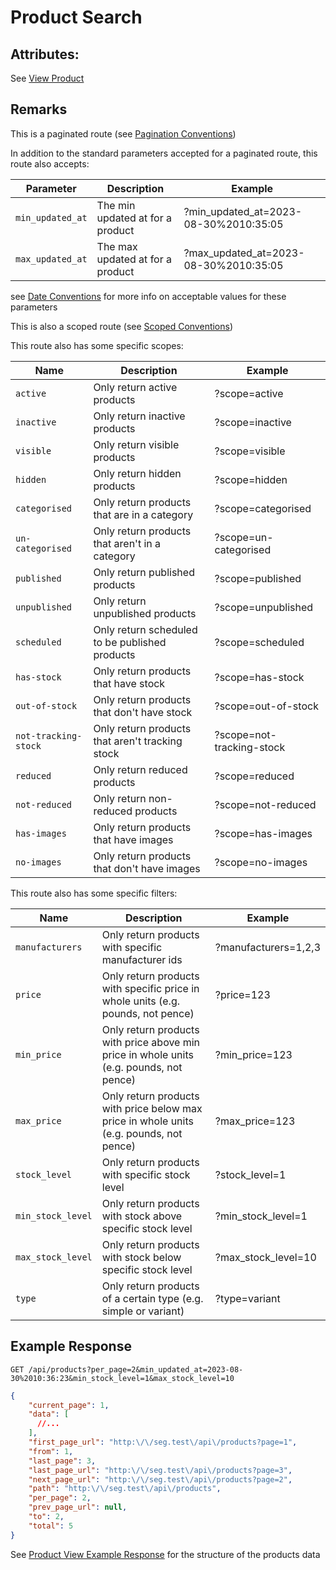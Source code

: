 # Product Search

## Attributes:

See [View Product](VIEW.md)

## Remarks

This is a paginated route (see [Pagination Conventions](../../CONVENTIONS.md#pagination-conventions))

In addition to the standard parameters accepted for a paginated route, this route also accepts:

| Parameter        | Description                        | Example                                 |
|------------------|------------------------------------|-----------------------------------------|
| `min_updated_at` | The min updated at for a product   | ?min_updated_at=2023-08-30%2010:35:05   |
| `max_updated_at` | The max updated at for a product   | ?max_updated_at=2023-08-30%2010:35:05   |

see [Date Conventions](../../CONVENTIONS.md#date-conventions) for more info on acceptable values for these parameters

This is also a scoped route (see [Scoped Conventions](../../CONVENTIONS.md#scoped-conventions))

This route also has some specific scopes:

| Name                 | Description                                     | Example                   |
|----------------------|-------------------------------------------------|---------------------------|
| `active`             | Only return active products                     | ?scope=active             |
| `inactive`           | Only return inactive products                   | ?scope=inactive           |
| `visible`            | Only return visible products                    | ?scope=visible            |
| `hidden`             | Only return hidden products                     | ?scope=hidden             |
| `categorised`        | Only return products that are in a category     | ?scope=categorised        |
| `un-categorised`     | Only return products that aren't in a category  | ?scope=un-categorised     |
| `published`          | Only return published products                  | ?scope=published          |
| `unpublished`        | Only return unpublished products                | ?scope=unpublished        |
| `scheduled`          | Only return scheduled to be published products  | ?scope=scheduled          |
| `has-stock`          | Only return products that have stock            | ?scope=has-stock          |
| `out-of-stock`       | Only return products that don't have stock      | ?scope=out-of-stock       |
| `not-tracking-stock` | Only return products that aren't tracking stock | ?scope=not-tracking-stock |
| `reduced`            | Only return reduced products                    | ?scope=reduced            |
| `not-reduced`        | Only return non-reduced products                | ?scope=not-reduced        |
| `has-images`         | Only return products that have images           | ?scope=has-images         |
| `no-images`          | Only return products that don't have images     | ?scope=no-images          |

This route also has some specific filters:

| Name              | Description                                                                             | Example                                                        |
|-------------------|-----------------------------------------------------------------------------------------|----------------------------------------------------------------|
| `manufacturers`   | Only return products with specific manufacturer ids                                     | <span style="white-space: nowrap;">?manufacturers=1,2,3</span> |
| `price`           | Only return products with specific price in whole units (e.g. pounds, not pence)        | ?price=123                                                     |
| `min_price`       | Only return products with price above min price in whole units (e.g. pounds, not pence) | ?min_price=123                                                 |
| `max_price`       | Only return products with price below max price in whole units (e.g. pounds, not pence) | ?max_price=123                                                 |
| `stock_level`     | Only return products with specific stock level                                          | ?stock_level=1                                                 |
| `min_stock_level` | Only return products with stock above specific stock level                              | ?min_stock_level=1                                             |
| `max_stock_level` | Only return products with stock below specific stock level                              | ?max_stock_level=10                                            |
| `type`            | Only return products of a certain type (e.g. simple or variant)                         | ?type=variant                                                  |

## Example Response

```http request
GET /api/products?per_page=2&min_updated_at=2023-08-30%2010:36:23&min_stock_level=1&max_stock_level=10
```

```json lines
{
    "current_page": 1,
    "data": [
      //...
    ],
    "first_page_url": "http:\/\/seg.test\/api\/products?page=1",
    "from": 1,
    "last_page": 3,
    "last_page_url": "http:\/\/seg.test\/api\/products?page=3",
    "next_page_url": "http:\/\/seg.test\/api\/products?page=2",
    "path": "http:\/\/seg.test\/api\/products",
    "per_page": 2,
    "prev_page_url": null,
    "to": 2,
    "total": 5
}
```

See [Product View Example Response](./VIEW.md#example-response) for the structure of the products data


